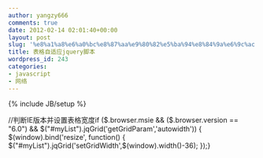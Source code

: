 ```yaml
---
author: yangzy666
comments: true
date: 2012-02-14 02:01:40+00:00
layout: post
slug: '%e8%a1%a8%e6%a0%bc%e8%87%aa%e9%80%82%e5%ba%94%e8%84%9a%e6%9c%ac'
title: 表格自适应jquery脚本
wordpress_id: 243
categories:
- javascript
- 网络
---
```

{% include JB/setup %}

//判断IE版本并设置表格宽度if ($.browser.msie && ($.browser.version == "6.0") && $("#myList").jqGrid('getGridParam','autowidth')) { $(window).bind('resize', function() { $("#myList").jqGrid('setGridWidth',$(window).width()-36); });}
